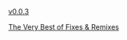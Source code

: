 [v0.0.3](https://github.com/littleflute/Ministry/edit/master/README.md)

[The Very Best of Fixes & Remixes](The%20Very%20Best%20of%20Fixes%20%26%20Remixes)
